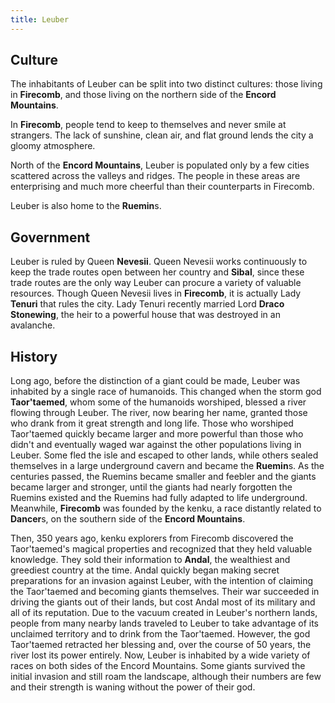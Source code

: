 ```yaml
---
title: Leuber
---
```


## Culture

The inhabitants of Leuber can be split into two distinct cultures: those living in **Firecomb**, and those living on the northern side of the **Encord Mountains**.

In **Firecomb**, people tend to keep to themselves and never smile at strangers. The lack of sunshine, clean air, and flat ground lends the city a gloomy atmosphere.

North of the **Encord Mountains**, Leuber is populated only by a few cities scattered across the valleys and ridges. The people in these areas are enterprising and much more cheerful than their counterparts in Firecomb.

Leuber is also home to the **Ruemin**s.

## Government

Leuber is ruled by Queen **Nevesii**. Queen Nevesii works continuously to keep the trade routes open between her country and **Sibal**, since these trade routes are the only way Leuber can procure a variety of valuable resources. Though Queen Nevesii lives in **Firecomb**, it is actually Lady **Tenuri** that rules the city. Lady Tenuri recently married Lord **Draco Stonewing**, the heir to a powerful house that was destroyed in an avalanche.

## History

Long ago, before the distinction of a giant could be made, Leuber was inhabited by a single race of humanoids. This changed when the storm god **Taor'taemed**, whom some of the humanoids worshiped, blessed a river flowing through Leuber. The river, now bearing her name, granted those who drank from it great strength and long life. Those who worshiped Taor'taemed quickly became larger and more powerful than those who didn't and eventually waged war against the other populations living in Leuber. Some fled the isle and escaped to other lands, while others sealed themselves in a large underground cavern and became the **Ruemin**s. As the centuries passed, the Ruemins became smaller and feebler and the giants became larger and stronger, until the giants had nearly forgotten the Ruemins existed and the Ruemins had fully adapted to life underground. Meanwhile, **Firecomb** was founded by the kenku, a race distantly related to **Dancer**s, on the southern side of the **Encord Mountains**.

Then, 350 years ago, kenku explorers from Firecomb discovered the Taor'taemed's magical properties and recognized that they held valuable knowledge. They sold their information to **Andal**, the wealthiest and greediest country at the time. Andal quickly began making secret preparations for an invasion against Leuber, with the intention of claiming the Taor'taemed and becoming giants themselves. Their war succeeded in driving the giants out of their lands, but cost Andal most of its military and all of its reputation. Due to the vacuum created in Leuber's northern lands, people from many nearby lands traveled to Leuber to take advantage of its unclaimed territory and to drink from the Taor'taemed. However, the god Taor'taemed retracted her blessing and, over the course of 50 years, the river lost its power entirely. Now, Leuber is inhabited by a wide variety of races on both sides of the Encord Mountains. Some giants survived the initial invasion and still roam the landscape, although their numbers are few and their strength is waning without the power of their god.
